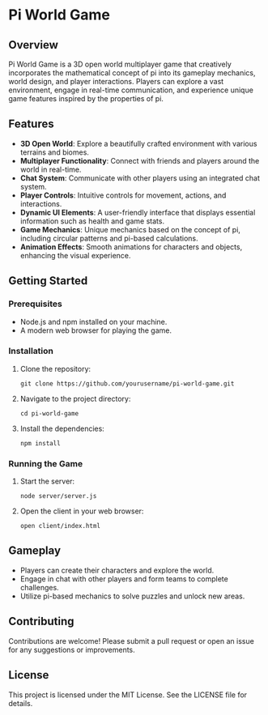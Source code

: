 # Pi World Game

## Overview
Pi World Game is a 3D open world multiplayer game that creatively incorporates the mathematical concept of pi into its gameplay mechanics, world design, and player interactions. Players can explore a vast environment, engage in real-time communication, and experience unique game features inspired by the properties of pi.

## Features
- **3D Open World**: Explore a beautifully crafted environment with various terrains and biomes.
- **Multiplayer Functionality**: Connect with friends and players around the world in real-time.
- **Chat System**: Communicate with other players using an integrated chat system.
- **Player Controls**: Intuitive controls for movement, actions, and interactions.
- **Dynamic UI Elements**: A user-friendly interface that displays essential information such as health and game stats.
- **Game Mechanics**: Unique mechanics based on the concept of pi, including circular patterns and pi-based calculations.
- **Animation Effects**: Smooth animations for characters and objects, enhancing the visual experience.

## Getting Started

### Prerequisites
- Node.js and npm installed on your machine.
- A modern web browser for playing the game.

### Installation
1. Clone the repository:
   ```
   git clone https://github.com/yourusername/pi-world-game.git
   ```
2. Navigate to the project directory:
   ```
   cd pi-world-game
   ```
3. Install the dependencies:
   ```
   npm install
   ```

### Running the Game
1. Start the server:
   ```
   node server/server.js
   ```
2. Open the client in your web browser:
   ```
   open client/index.html
   ```

## Gameplay
- Players can create their characters and explore the world.
- Engage in chat with other players and form teams to complete challenges.
- Utilize pi-based mechanics to solve puzzles and unlock new areas.

## Contributing
Contributions are welcome! Please submit a pull request or open an issue for any suggestions or improvements.

## License
This project is licensed under the MIT License. See the LICENSE file for details.